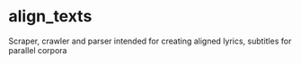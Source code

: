 align_texts
===========

Scraper, crawler and parser intended for creating aligned lyrics, subtitles for parallel corpora
